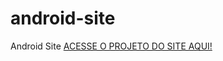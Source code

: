 # android-site
 Android Site
 <a href="https://viniciusa2124.github.io/android-site/projeto01" target="_blank" class="externo">ACESSE O PROJETO DO SITE AQUI!</a>
